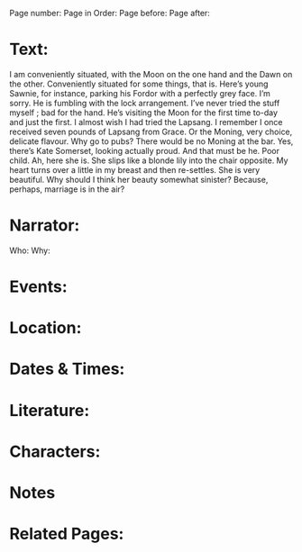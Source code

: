 Page number:
Page in Order:
Page before:
Page after:

# Text:
I am conveniently situated, with the Moon on the one hand and the Dawn on the other. Conveniently situated for some things, that is. Here’s young Sawnie, for instance, parking his Fordor with a perfectly grey face. I’m sorry. He is fumbling with the lock arrangement. I’ve never tried the stuff myself ; bad for the hand. He’s visiting the Moon for the first time to-day and just the first. I almost wish I had tried the Lapsang. I remember I once received seven pounds of Lapsang from Grace. Or the Moning, very choice, delicate flavour. Why go to pubs? There would be no Moning at the bar. Yes, there’s Kate Somerset, looking actually proud. And that must be he. Poor child. Ah, here she is. She slips like a blonde lily into the chair opposite. My heart turns over a little in my breast and then re-settles. She is very beautiful. Why should I think her beauty somewhat sinister? Because, perhaps, marriage is in the air?



# Narrator:
Who:
Why:

# Events:

# Location:

# Dates & Times:

# Literature:

# Characters:

# Notes

# Related Pages:
